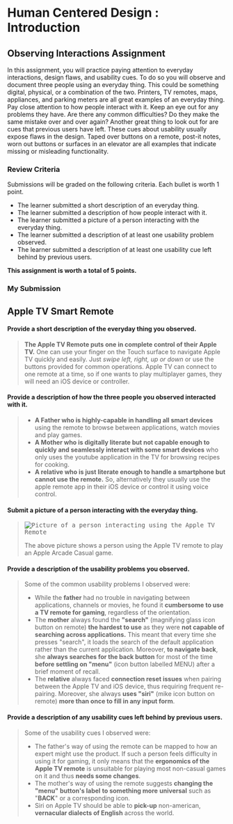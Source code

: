 # Human Centered Design : Introduction

## **Observing Interactions** Assignment

In this assignment, you will practice paying attention to everyday interactions, design flaws, and usability cues. To do so you will observe and document three people using an everyday thing. This could be something digital, physical, or a combination of the two. Printers, TV remotes, maps, appliances, and parking meters are all great examples of an everyday thing. Pay close attention to how people interact with it. Keep an eye out for any problems they have. Are there any common difficulties? Do they make the same mistake over and over again? Another great thing to look out for are cues that previous users have left. These cues about usability usually expose flaws in the design. Taped over buttons on a remote, post-it notes, worn out buttons or surfaces in an elevator are all examples that indicate missing or misleading functionality.

### Review Criteria

Submissions will be graded on the following criteria. Each bullet is worth 1 point.

- The learner submitted a short description of an everyday thing.
- The learner submitted a description of how people interact with it.
- The learner submitted a picture of a person interacting with the everyday thing.
- The learner submitted a description of at least one usability problem observed.
- The learner submitted a description of at least one usability cue left behind by previous users.

 **This assignment is worth a total of 5 points.**  

### My Submission
## **Apple TV Smart Remote**

#### Provide a short description of the everyday thing you observed.

> **The Apple TV Remote puts one in complete control of their Apple TV.** One can use your finger on the Touch surface to navigate Apple TV quickly and easily. Just *swipe* *left, right, up or down* or use the buttons provided for common operations. Apple TV can connect to one remote at a time, so if one wants to play multiplayer games, they will need an iOS device or controller.

#### Provide a description of how the three people you observed interacted with it.

> - **A Father who is highly-capable in handling all smart devices** using the remote to browse between applications, watch movies and play games.
> - **A Mother who is digitally literate but not capable enough to quickly and seamlessly interact with some smart devices** who only uses the youtube application in the TV for browsing recipes for cooking.
> - **A relative who is just literate enough to handle a smartphone but cannot use the remote.** So, alternatively they usually use the apple remote app in their iOS device or control it using voice control.

#### Submit a picture of a person interacting with the everyday thing.

> <kbd>![Picture of a person interacting using the Apple TV Remote](https://coursera-assessments.s3.amazonaws.com/assessments/1614308550789/85e590f1-4074-46c5-a35b-c508711f5add/Where-Cards-Fall-Apple-TV-Apple-Arcade.jpg)</kbd>
>
> The above picture shows a person using the Apple TV remote to play an Apple Arcade Casual game.

#### Provide a description of the usability problems you observed.

> Some of the common usability problems I observed were:  
>
> * While the **father** had no trouble in navigating between applications, channels or movies, he found it **cumbersome to use a TV remote for gaming**, regardless of the orientation.   
> * The **mother** always found the **"search"** (magnifying glass icon button on remote) **the hardest to use** as they were **not capable of searching across applications.** This meant that every time she presses "search", it loads the search of the default application rather than the current application. Moreover, **to navigate back**, she **always searches for the back button** for most of the time **before settling on "menu"** (icon button labelled MENU) after a brief moment of recall.  
> * The **relative** always faced **connection reset issues** when pairing between the Apple TV and iOS device, thus requiring frequent re-pairing. Moreover, she always **uses "siri"** (mike icon button on remote) **more than once to fill in any input form**.

#### Provide a description of any usability cues left behind by previous users.

> Some of the usability cues I observed were:   
>
> * The father's way of using the remote can be mapped to how an expert might use the product. If such a person feels difficulty in using it for gaming, it only means that the **ergonomics of the Apple TV remote** is unsuitable for playing most non-casual games on it and thus **needs some changes**.  
> * The mother's way of using the remote suggests **changing the "menu" button's label** **to something more** **universal** such as "**BACK**" or a corresponding icon.
> * Siri on Apple TV should be able to **pick-up** non-american, **vernacular dialects of English** across the world.

